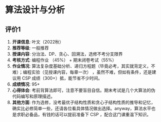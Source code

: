 # 算法设计与分析

## 评价1

1. **开课信息**: 叶文（2022秋）
2. **推荐等级**: 一般推荐
3. **授课内容**: 分治法、DP、贪心、回溯法，选修不考分支限界
4. **考核方式**: 编程作业 （45%） + 期末闭卷考试（55%）
5. **作业情况**: 算法复杂度基础分析、递归方程题（毕竟必考，其实就背定义，不难）；编程实验（见授课内容，每章一次） ，虽然不难，但如有条件，还是建议用 CSP 成绩（300+）抵，能节省不少时间。
6. **成绩情况**: 95+
7. **心得体会**: 考前背算法即可，注意不要盲目自信。期末考试是几个大算法的伪代码编写和原理描述。
8. **其他方面**: 作为选修，没考最优子结构性质和贪心子结构性质的推导和记忆，确实比必修简单一些，还请各位看具体情况做出选择。anyway，算法水平也是求职必备品，有钱的话可以提前准备下 CSP ，配合这门课重温下知识。